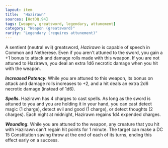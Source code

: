```yaml
---
layout: item
title:  "Hazirawn"
sources: [HotDQ.94]
tags: [weapon, greatsword, legendary, attunement]
category: "Weapon (greatsword)"
rarity: "Legendary (requires attunement)"
---
```


A sentient (neutral evil) greatsword, _Hazirawn_ is capable of speech in Common and Netherese. Even if you aren't attuned to the sword, you gain a +1 bonus to attack and damage rolls made with this weapon. If you are not attuned to Hazirawn, you deal an extra 1d6 necrotic damage when you hit with the weapon.

**_Increased Potency._** While you are attuned to this weapon, its bonus on attack and damage rolls increases to +2, and a hit deals an extra 2d6 necrotic damage (instead of 1d6).

**_Spells._** Hazirawn has 4 charges to cast spells. As long as the sword is attuned to you and you are holding it in your hand, you can cast detect magic (1 charge), detect evil and good (1 charge), or detect thoughts (2 charges). Each night at midnight, Hazirawn regains 1d4 expended charges.

**_Wounding._** While you are attuned to the weapon, any creature that you hit with Hazirawn can't regain hit points for 1 minute. The target can make a DC 15 Constitution saving throw at the end of each of its turns, ending this effect early on a success.